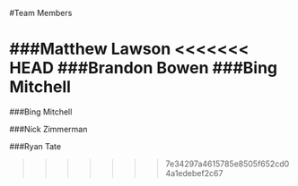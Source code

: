 #Team Members

###Matthew Lawson
<<<<<<< HEAD
###Brandon Bowen
###Bing Mitchell
=======

###Bing Mitchell

###Nick Zimmerman

###Ryan Tate
>>>>>>> 7e34297a4615785e8505f652cd04a1edebef2c67

